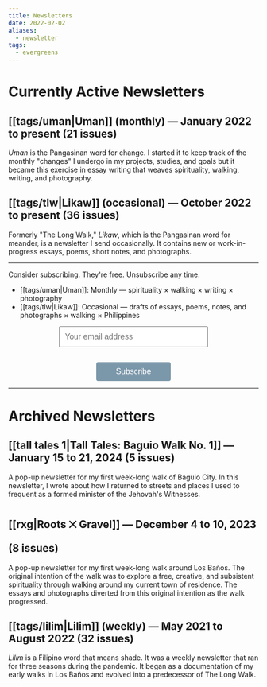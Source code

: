 ```yaml
---
title: Newsletters
date: 2022-02-02
aliases:
  - newsletter
tags:
  - evergreens
---
```

# Currently Active Newsletters

## [[tags/uman|Uman]] (monthly) — January 2022 to present (21 issues)

*Uman* is the Pangasinan word for change. I started it to keep track of the monthly "changes" I undergo in my projects, studies, and goals but it became this exercise in essay writing that weaves spirituality, walking, writing, and photography.

## [[tags/tlw|Likaw]] (occasional) — October 2022 to present (36 issues)

Formerly "The Long Walk," *Likaw*, which is the Pangasinan word for meander, is a newsletter I send occasionally. It contains new or work-in-progress essays, poems, short notes, and photographs.

***
Consider subscribing. They're free. Unsubscribe any time.

- [[tags/uman|Uman]]: Monthly — spirituality × walking × writing × photography
- [[tags/tlw|Likaw]]: Occasional — drafts of essays, poems, notes, and photographs × walking × Philippines

<script src='https://www.google.com/recaptcha/api.js'></script>

<form action="https://sendy.lawak.ph/subscribe" method="POST" accept-charset="utf-8" style="text-align: center;">
  <div style="margin-bottom: 10px;">
    <input type="email" name="email" id="email" placeholder="Your email address" style="display: inline-block; font-size: 16px; width: 300px; padding: 10px;" />
  </div>

  <div class="g-recaptcha" data-sitekey="6LcAiicqAAAAAKuD_c7xD53NGHkwVaHgL3p4Ak1C" style="display: inline-block; margin-bottom: 10px;"></div>

  <div style="display: none;">
    <label for="hp">HP</label><br />
    <input type="text" name="hp" id="hp" />
  </div>

  <div style="margin-top: 10px;">
    <input type="hidden" name="list" value="zX1Mon0bSpW6R6Ujfy5KzA" />
    <input type="hidden" name="subform" value="yes" />
    <input type="submit" name="submit" id="submit" value="Subscribe" style="display: inline-block; font-size: 16px; padding: 10px 20px; width: 150px; background-color: #7b97aa; color: white; border: none; border-radius: 4px; transition: transform 0.3s ease, background-color 0.3s ease;" onmouseover="this.style.transform='scale(1.05)'" onmouseout="this.style.transform='scale(1)'" />
  </div>
</form>

***

# Archived Newsletters

## [[tall tales 1|Tall Tales: Baguio Walk No. 1]]   — January 15 to 21, 2024 (5 issues)

A pop-up newsletter for my first week-long walk of Baguio City. In this newsletter, I wrote about how I returned to streets and places I used to frequent as a formed minister of the Jehovah's Witnesses.

## [[rxg|Roots ྾ Gravel]]  — December 4 to 10, 2023 (8 issues)

A pop-up newsletter for my first week-long walk around Los Baños. The original intention of the walk was to explore a free, creative, and subsistent spirituality through walking around my current town of residence. The essays and photographs diverted from this original intention as the walk progressed.

## [[tags/lilim|Lilim]] (weekly) — May 2021 to August 2022 (32 issues)

*Lilim* is a Filipino word that means shade. It was a weekly newsletter that ran for three seasons during the pandemic. It began as a documentation of my early walks in Los Baños and evolved into a predecessor of The Long Walk.